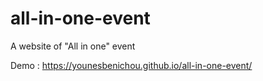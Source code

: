 # all-in-one-event
A website of "All in one" event 

Demo : 
https://younesbenichou.github.io/all-in-one-event/
